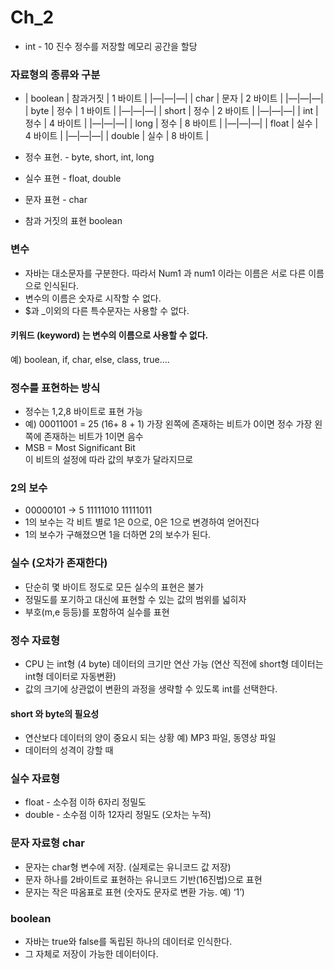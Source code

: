 # Ch_2
* int - 10 진수 정수를 저장할 메모리 공간을 할당

### 자료형의 종류와 구분
*  | boolean | 참과거짓  | 1 바이트 |
|—|—|—|
| char | 문자 | 2 바이트 |
|—|—|—|
| byte | 정수 | 1 바이트 |
|—|—|—|
| short | 정수 | 2 바이트 |
|—|—|—|
| int | 정수 | 4 바이트 |
|—|—|—|
| long | 정수 | 8 바이트 |
|—|—|—|
| float | 실수 | 4 바이트 |
|—|—|—|
| double | 실수 | 8 바이트 |

* 정수 표현. - byte, short, int, long
* 실수 표현 - float, double 
* 문자 표현 - char
* 참과 거짓의 표현 boolean

### 변수

* 자바는 대소문자를 구분한다. 따라서 Num1 과 num1 이라는 이름은 서로 다른 이름으로 인식된다.
* 변수의 이름은 숫자로 시작할 수 없다.
* $과 _이외의 다른 특수문자는 사용할 수 없다.
#### 키워드 (keyword) 는 변수의 이름으로 사용할 수 없다.
예) boolean, if, char, else, class, true….

### 정수를 표현하는 방식
* 정수는 1,2,8 바이트로 표현 가능
* 예) 00011001 = 25 (16+ 8 + 1)
가장 왼쪽에 존재하는 비트가 0이면 정수
가장 왼쪽에 존재하는 비트가 1이면 음수
* MSB = Most Significant Bit  
이 비트의 설정에 따라 값의 부호가 달라지므로

### 2의 보수
* 00000101  -> 5
11111010 
11111011
* 1의 보수는 각 비트 별로 1은 0으로, 0은 1으로 변경하여 얻어진다
* 1의 보수가 구해졌으면 1을 더하면 2의 보수가 된다.

### 실수 (오차가 존재한다)
* 단순히 몇 바이트 정도로 모든 실수의 표현은 불가
* 정밀도를 포기하고 대신에 표현할 수 있는 값의 범위를 넓히자
* 부호(m,e 등등)를 포함하여 실수를 표현

### 정수 자료형
* CPU 는 int형 (4 byte) 데이터의 크기만 연산 가능 (연산 직전에 short형 데이터는 int형 데이터로 자동변환) 
* 값의 크기에 상관없이 변환의 과정을 생략할 수 있도록 int를 선택한다.
#### short 와 byte의 필요성
* 연산보다 데이터의 양이 중요시 되는 상황
예) MP3 파일, 동영상 파일
* 데이터의 성격이 강할 때

### 실수 자료형
* float - 소수점 이하 6자리 정밀도
* double - 소수점 이하 12자리 정밀도
(오차는 누적)

### 문자 자료형 char
* 문자는 char형 변수에 저장. (실제로는 유니코드 값 저장)
* 문자 하나를 2바이트로 표현하는 유니코드 기반(16진법)으로 표현
* 문자는 작은 따옴표로 표현 (숫자도 문자로 변환 가능. 예) ‘1’)

### boolean 
* 자바는 true와 false를 독립된 하나의 데이터로 인식한다.
* 그 자체로 저장이 가능한 데이터이다.





 



